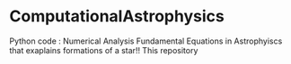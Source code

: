 # ComputationalAstrophysics
Python code : Numerical Analysis Fundamental  Equations in Astrophyiscs that exaplains formations of a star!!
This repository 